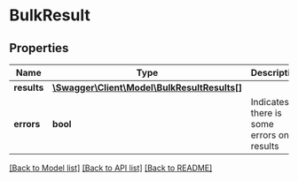 # BulkResult

## Properties
Name | Type | Description | Notes
------------ | ------------- | ------------- | -------------
**results** | [**\Swagger\Client\Model\BulkResultResults[]**](BulkResultResults.md) |  | [optional] 
**errors** | **bool** | Indicates if there is some errors on results | [optional] 

[[Back to Model list]](../../README.md#documentation-for-models) [[Back to API list]](../../README.md#documentation-for-api-endpoints) [[Back to README]](../../README.md)

